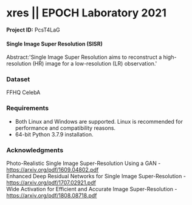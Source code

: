 # xres || EPOCH Laboratory 2021

**Project ID:** PcsT4LaG

#### Single Image Super Resolution (SISR)
Abstract:'Single Image Super Resolution aims to reconstruct a high-resolution (HR) image for a low-resolution (LR) observation.'

### Dataset
FFHQ
CelebA

### Requirements

- Both Linux and Windows are supported. Linux is recommended for performance and compatibility reasons.
- 64-bit Python 3.7.9 installation.

### Acknowledgments
Photo-Realistic Single Image Super-Resolution Using a GAN - https://arxiv.org/pdf/1609.04802.pdf<br />
Enhanced Deep Residual Networks for Single Image Super-Resolution - https://arxiv.org/pdf/1707.02921.pdf<br />
Wide Activation for Efficient and Accurate Image Super-Resolution - https://arxiv.org/pdf/1808.08718.pdf
